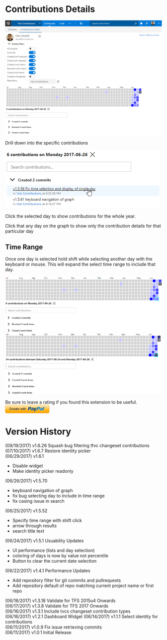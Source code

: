 
# Contributions Details

![contribution graph](img/contributionGraph.png)

Drill down into the specific contributions  

![specific contributions](img/timeWindow.png)  

Click the selected day to show contributions for the whole year.

Click that any day on the graph to show only the contribution details for that particular day

## Time Range

Once one day is selected hold shift while selecting another day with the keyboard or mouse. This will expand the select time range to include that day.

![hover over new time range](img/hoverTimeRange.png)  
![3 day time range selected](img/timeRange.png)  


Be sure to leave a rating if you found this extension to be useful.  
[![Donate](img/donate.png)](https://www.paypal.me/OttoStreifel/5)

# Version History
(09/19/2017) v1.6.26 Squash bug filtering tfvc changeset contributions  
(07/10/2017) v1.6.7 Restore identity picker  
(06/29/2017) v1.6.1
- Disable widget
- Make identity picker readonly

(06/26/2017) v1.5.70
- keyboard navigation of graph
- fix bug selecting day to include in time range
- fix casing issue in search
  
(06/25/2017) v1.5.52 
- Specify time range with shift click
- arrow through results
- search title text  

(06/24/2017) v1.5.1 Usuability Updates
- UI performance (lists and day selection)
- coloring of days is now by value not percentile
- Button to clear the current date selection

(06/22/2017) v1.4.1 Performance Updates  
- Add repository filter for git commits and pullrequests  
- Add repository default of repo matching current project name or first repo  

(06/18/2017) v1.3.18 Validate for TFS 2015u4 Onwards  
(06/17/2017) v1.3.8 Validate for TFS 2017 Onwards  
(06/16/2017) v1.3.1 Include tvcs changeset contribution types    
(06/16/2017) v1.2.1 Dashboard Widget
(06/14/2017) v1.1.1 Select identity for contributions  
(06/11/2017) v1.0.9 Fix issue retrieving commits  
(06/11/2017) v1.0.1 Initial Release
